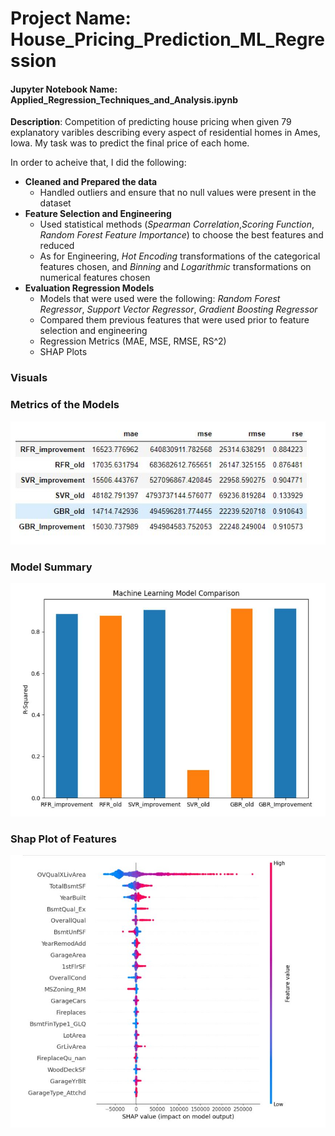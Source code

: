 # Project Name: House_Pricing_Prediction_ML_Regression
#### Jupyter Notebook Name: Applied_Regression_Techniques_and_Analysis.ipynb

__Description__:
Competition of predicting house pricing when given 79 explanatory varibles describing every aspect of residential homes in Ames, Iowa. My task was to predict the final price of each home. 

In order to acheive that, I did the following:
* __Cleaned and Prepared the data__
    * Handled outliers and ensure that no null values were present in the dataset
* __Feature Selection and Engineering__
    * Used statistical methods (_Spearman Correlation_,_Scoring Function_,  _Random Forest Feature Importance_) to choose the best features and reduced
    * As for Engineering, _Hot Encoding_ transformations of the categorical features chosen, and _Binning_ and _Logarithmic_ transformations on numerical features chosen
* __Evaluation Regression Models__
    * Models that were used were the following: _Random Forest Regressor_, _Support Vector Regressor_, _Gradient Boosting Regressor_
    * Compared them previous features that were used prior to feature selection and engineering
    * Regression Metrics (MAE, MSE, RMSE, RS^2)
    * SHAP Plots
    

### Visuals

### Metrics of the Models 

![metrics](/Screenshots/metrics.JPG)

### Model Summary

![models](/Screenshots/model_comparison.JPG)

### Shap Plot of Features

![shap](/Screenshots/shap.JPG)
